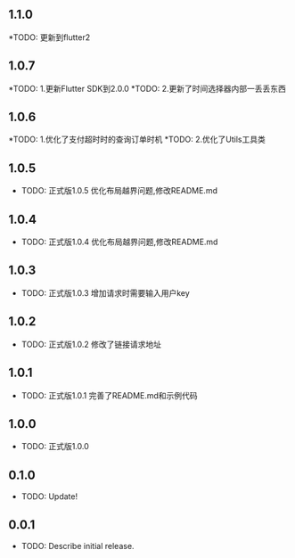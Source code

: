 ## 1.1.0

*TODO: 更新到flutter2

## 1.0.7

*TODO: 1.更新Flutter SDK到2.0.0
*TODO: 2.更新了时间选择器内部一丢丢东西

## 1.0.6

*TODO: 1.优化了支付超时时的查询订单时机
*TODO: 2.优化了Utils工具类

## 1.0.5

* TODO: 正式版1.0.5 优化布局越界问题,修改README.md

## 1.0.4

* TODO: 正式版1.0.4 优化布局越界问题,修改README.md

## 1.0.3

* TODO: 正式版1.0.3 增加请求时需要输入用户key

## 1.0.2

* TODO: 正式版1.0.2 修改了链接请求地址

## 1.0.1

* TODO: 正式版1.0.1 完善了README.md和示例代码

## 1.0.0

* TODO: 正式版1.0.0

## 0.1.0

* TODO: Update!

## 0.0.1

* TODO: Describe initial release.
